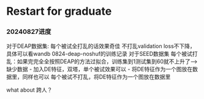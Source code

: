 # Restart for graduate

### 20240827进度
对于DEAP数据集:
    每个被试全打乱的话效果奇佳
    不打乱validation loss不下降，具体可以看wandb 0824-deap-noshuf的训练记录
对于SEED数据集
    每个被试打乱：如果完完全全按照DEAP的方法过拟合，训练集到1测试集到60就不上升了--> 缺少数据
    - 加入DE特征，双塔，单个被试效果可以
    - 将DE特征作为一个图放在数据里，同样也可以
    每个被试不打乱，将DE特征作为一个图放在数据里

what about 跨人？
